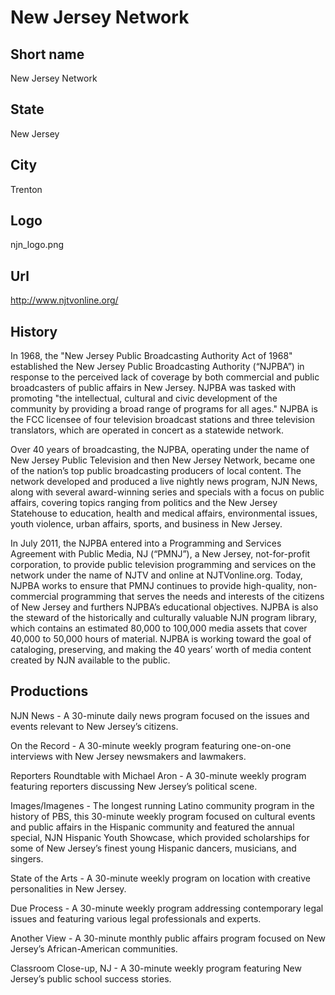 # New Jersey Network

## Short name

New Jersey Network

## State

New Jersey

## City

Trenton

## Logo

njn\_logo.png

## Url

http://www.njtvonline.org/

## History

In 1968, the "New Jersey Public Broadcasting Authority Act of 1968"
established the New Jersey Public Broadcasting Authority (“NJPBA”) in response
to the perceived lack of coverage by both commercial and public broadcasters of
public affairs in New Jersey. NJPBA was tasked with promoting "the intellectual,
cultural and civic development of the community by providing a broad range of
programs for all ages." NJPBA is the FCC licensee of four television broadcast
stations and three television translators, which are operated in concert as a
statewide network. 

Over 40 years of broadcasting, the NJPBA, operating under
the name of New Jersey Public Television and then New Jersey Network, became one
of the nation’s top public broadcasting producers of local content. The network
developed and produced a live nightly news program, NJN News, along with several
award-winning series and specials with a focus on public affairs, covering topics
ranging from politics and the New Jersey Statehouse to education, health and medical
affairs, environmental issues, youth violence, urban affairs, sports, and business
in New Jersey.

In July 2011, the NJPBA entered into a Programming and Services
Agreement with Public Media, NJ (“PMNJ”), a New Jersey, not-for-profit corporation,
to provide public television programming and services on the network under the
name of NJTV and online at NJTVonline.org. Today, NJPBA works to ensure that PMNJ
continues to provide high-quality, non-commercial programming that serves the
needs and interests of the citizens of New Jersey and furthers NJPBA’s educational
objectives.  NJPBA is also the steward of the historically and culturally valuable
NJN program library, which contains an estimated 80,000 to 100,000 media assets
that cover 40,000 to 50,000 hours of material. NJPBA is working toward the goal
of cataloging, preserving, and making the 40 years’ worth of media content created
by NJN available to the public.


## Productions

NJN News - A 30-minute daily news program focused on the issues
and events relevant to New Jersey’s citizens.  

On the Record - A 30-minute weekly
program featuring one-on-one interviews with New Jersey newsmakers and lawmakers.

Reporters Roundtable with Michael Aron - A 30-minute weekly program featuring
reporters discussing New Jersey’s political scene.  

Images/Imagenes - The longest
running Latino community program in the history of PBS, this 30-minute weekly
program focused on cultural events and public affairs in the Hispanic community
and featured the annual special, NJN Hispanic Youth Showcase, which provided scholarships
for some of New Jersey’s finest young Hispanic dancers, musicians, and singers.

State
of the Arts - A 30-minute weekly program on location with creative personalities
in New Jersey.

Due Process - A 30-minute weekly program addressing contemporary
legal issues and featuring various legal professionals and experts.  

Another
View - A 30-minute monthly public affairs program focused on New Jersey’s African-American
communities.  

Classroom Close-up, NJ - A 30-minute weekly program featuring
New Jersey’s public school success stories.  

